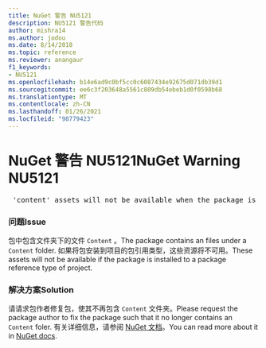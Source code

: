 ```yaml
---
title: NuGet 警告 NU5121
description: NU5121 警告代码
author: mishra14
ms.author: jodou
ms.date: 8/14/2018
ms.topic: reference
ms.reviewer: anangaur
f1_keywords:
- NU5121
ms.openlocfilehash: b14e6ad9c0bf5cc0c6087434e92675d071db39d1
ms.sourcegitcommit: ee6c3f203648a5561c809db54ebeb1d0f0598b68
ms.translationtype: MT
ms.contentlocale: zh-CN
ms.lasthandoff: 01/26/2021
ms.locfileid: "98779423"
---
```

# <a name="nuget-warning-nu5121"></a><span data-ttu-id="44506-103">NuGet 警告 NU5121</span><span class="sxs-lookup"><span data-stu-id="44506-103">NuGet Warning NU5121</span></span>
<pre> 'content' assets will not be available when the package is installed after the migration.</pre>

### <a name="issue"></a><span data-ttu-id="44506-104">问题</span><span class="sxs-lookup"><span data-stu-id="44506-104">Issue</span></span>

<span data-ttu-id="44506-105">包中包含文件夹下的文件 `Content` 。</span><span class="sxs-lookup"><span data-stu-id="44506-105">The package contains an files under a `Content` folder.</span></span> <span data-ttu-id="44506-106">如果将包安装到项目的包引用类型，这些资源将不可用。</span><span class="sxs-lookup"><span data-stu-id="44506-106">These assets will not be available if the package is installed to a package reference type of project.</span></span>


### <a name="solution"></a><span data-ttu-id="44506-107">解决方案</span><span class="sxs-lookup"><span data-stu-id="44506-107">Solution</span></span>

<span data-ttu-id="44506-108">请请求包作者修复包，使其不再包含 `Content` 文件夹。</span><span class="sxs-lookup"><span data-stu-id="44506-108">Please request the package author to fix the package such that it no longer contains an `Content` foler.</span></span> <span data-ttu-id="44506-109">有关详细信息，请参阅 [NuGet 文档](../../consume-packages/migrate-packages-config-to-package-reference.md)。</span><span class="sxs-lookup"><span data-stu-id="44506-109">You can read more about it in [NuGet docs](../../consume-packages/migrate-packages-config-to-package-reference.md).</span></span>
